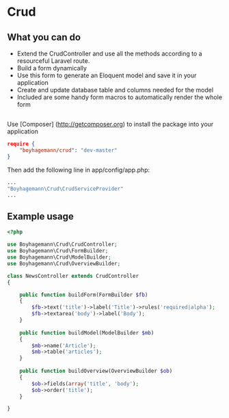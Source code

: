 Crud
====

## What you can do

* Extend the CrudController and use all the methods according to a resourceful Laravel route.
* Build a form dynamically
* Use this form to generate an Eloquent model and save it in your application
* Create and update database table and columns needed for the model
* Included are some handy form macros to automatically render the whole form


##

Use [Composer] (http://getcomposer.org) to install the package into your application
```json
require {
    "boyhagemann/crud": "dev-master"
}
```

Then add the following line in app/config/app.php:
```php
...
"Boyhagemann\Crud\CrudServiceProvider"
...
```

## Example usage

```php
<?php

use Boyhagemann\Crud\CrudController;
use Boyhagemann\Crud\FormBuilder;
use Boyhagemann\Crud\ModelBuilder;
use Boyhagemann\Crud\OverviewBuilder;

class NewsController extends CrudController
{

    public function buildForm(FormBuilder $fb)
    {
        $fb->text('title')->label('Title')->rules('required|alpha');
        $fb->textarea('body')->label('Body');
    }
    
    public function buildModel(ModelBuilder $mb)
    {
        $mb->name('Article');
        $mb->table('articles');
    }
    
    public function buildOverview(OverviewBuilder $ob)
    {
        $ob->fields(array('title', 'body');
        $ob->order('title');
    }

}
```
